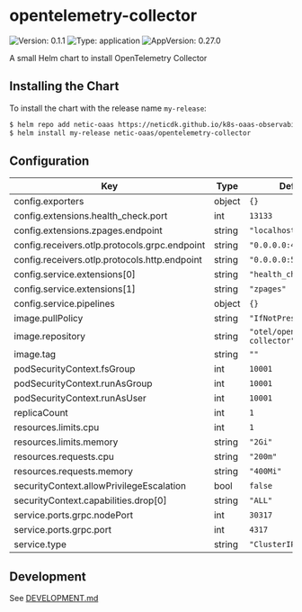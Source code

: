 # opentelemetry-collector

![Version: 0.1.1](https://img.shields.io/badge/Version-0.1.1-informational?style=flat-square) ![Type: application](https://img.shields.io/badge/Type-application-informational?style=flat-square) ![AppVersion: 0.27.0](https://img.shields.io/badge/AppVersion-0.27.0-informational?style=flat-square)

A small Helm chart to install OpenTelemetry Collector

## Installing the Chart

To install the chart with the release name `my-release`:

```bash
$ helm repo add netic-oaas https://neticdk.github.io/k8s-oaas-observability
$ helm install my-release netic-oaas/opentelemetry-collector
```

## Configuration

| Key | Type | Default | Description |
|-----|------|---------|-------------|
| config.exporters | object | `{}` |  |
| config.extensions.health_check.port | int | `13133` |  |
| config.extensions.zpages.endpoint | string | `"localhost:55679"` |  |
| config.receivers.otlp.protocols.grpc.endpoint | string | `"0.0.0.0:4317"` |  |
| config.receivers.otlp.protocols.http.endpoint | string | `"0.0.0.0:55681"` |  |
| config.service.extensions[0] | string | `"health_check"` |  |
| config.service.extensions[1] | string | `"zpages"` |  |
| config.service.pipelines | object | `{}` |  |
| image.pullPolicy | string | `"IfNotPresent"` |  |
| image.repository | string | `"otel/opentelemetry-collector"` |  |
| image.tag | string | `""` |  |
| podSecurityContext.fsGroup | int | `10001` |  |
| podSecurityContext.runAsGroup | int | `10001` |  |
| podSecurityContext.runAsUser | int | `10001` |  |
| replicaCount | int | `1` |  |
| resources.limits.cpu | int | `1` |  |
| resources.limits.memory | string | `"2Gi"` |  |
| resources.requests.cpu | string | `"200m"` |  |
| resources.requests.memory | string | `"400Mi"` |  |
| securityContext.allowPrivilegeEscalation | bool | `false` |  |
| securityContext.capabilities.drop[0] | string | `"ALL"` |  |
| service.ports.grpc.nodePort | int | `30317` |  |
| service.ports.grpc.port | int | `4317` |  |
| service.type | string | `"ClusterIP"` |  |

## Development

See [DEVELOPMENT.md](../../DEVELOPMENT.md)
